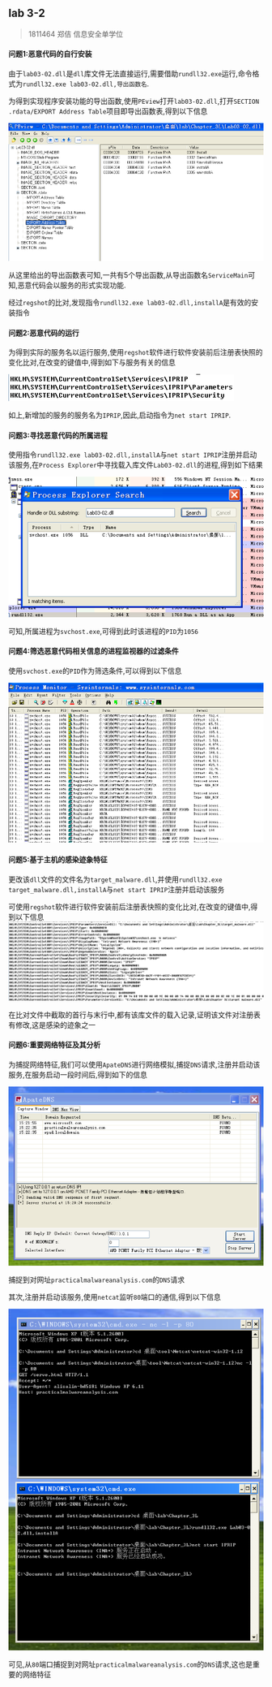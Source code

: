 ## lab 3-2

> 1811464 郑佶 信息安全单学位

#### 问题1:恶意代码的自行安装

由于`lab03-02.dll`是`dll`库文件无法直接运行,需要借助`rundll32.exe`运行,命令格式为`rundll32.exe lab03-02.dll,导出函数名`.

为得到实现程序安装功能的导出函数,使用`PEview`打开`lab03-02.dll`,打开`SECTION .rdata/EXPORT Address Table`项目即导出函数表,得到以下信息

![image-1](../IMG/LAB3-2-1.png)

从这里给出的导出函数表可知,一共有5个导出函数,从导出函数名`ServiceMain`可知,恶意代码会以服务的形式实现功能.

经过`regshot`的比对,发现指令`rundll32.exe lab03-02.dll,installA`是有效的安装指令



#### 问题2:恶意代码的运行

为得到实际的服务名以运行服务,使用`regshot`软件进行软件安装前后注册表快照的变化比对,在改变的键值中,得到如下与服务有关的信息

![image-2](../IMG/LAB3-2-2.png)

如上,新增加的服务的服务名为`IPRIP`,因此,启动指令为`net start IPRIP`.



#### 问题3:寻找恶意代码的所属进程

使用指令`rundll32.exe lab03-02.dll,installA`与`net start IPRIP`注册并启动该服务,在`Process Explorer`中寻找载入库文件`Lab03-02.dll`的进程,得到如下结果

![image-3](../IMG/LAB3-2-3.png)

可知,所属进程为`svchost.exe`,可得到此时该进程的`PID`为`1056`



#### 问题4:筛选恶意代码相关信息的进程监视器的过滤条件

使用`svchost.exe`的`PID`作为筛选条件,可以得到以下信息

![image-4](../IMG/LAB3-2-4.png)



#### 问题5:基于主机的感染迹象特征

更改该`dll`文件的文件名为`target_malware.dll`,并使用`rundll32.exe target_malware.dll,installA`与`net start IPRIP`注册并启动该服务

可使用`regshot`软件进行软件安装前后注册表快照的变化比对,在改变的键值中,得到以下信息![image-5](../IMG/LAB3-2-5.png)

在比对文件中截取的首行与末行中,都有该库文件的载入记录,证明该文件对注册表有修改,这是感染的迹象之一



#### 问题6:重要网络特征及其分析

为捕捉网络特征,我们可以使用`ApateDNS`进行网络模拟,捕捉`DNS`请求,注册并启动该服务,在服务启动一段时间后,得到如下的信息

![image-6](../IMG/LAB3-2-6.png)

捕捉到对网址`practicalmalwareanalysis.com`的`DNS`请求

其次,注册并启动该服务,使用`netcat`监听`80`端口的通信,得到以下信息

![image-20210314153932917](../IMG/LAB3-2-7.png)

可见,从`80`端口捕捉到对网址`practicalmalwareanalysis.com`的`DNS`请求,这也是重要的网络特征
